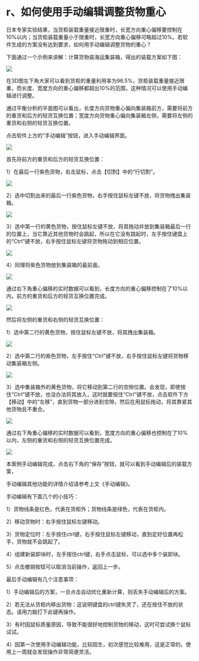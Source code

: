 # r、如何使用手动编辑调整货物重心

日本专家实验结果，当货柜装载重量接近限重时，长宽方向重心偏移要控制在10%以内；当货柜装载重量小于限重时，长宽方向重心偏移可略超过10%。若软件生成的方案没有达到要求，如何用手动编辑调整货物的重心？

下面通过一个示例来讲解：计算货物装海运集装箱，得出的装载方案如下图：

![](../../.gitbook/assets/0%20%2822%29.png)

在3D图左下角大家可以看到货柜的重量利用率为96.5%，货柜装载重量接近限重，而长度、宽度方向的重心偏移都超出10%的范围，这种情况可以使用手动编辑进行调整。

通过平衡分析的平面图可以看出，长度方向货物重心偏向集装箱前方，需要将前方的重货和后方的轻货互换位置；宽度方向货物重心偏向集装箱左侧，需要将左侧的重货和右侧的轻货互换位置。

点击软件上方的“手动编辑”按钮，进入手动编辑界面。

![](../../.gitbook/assets/1%20%2821%29.png)

首先将前方的重货和后方的轻货互换位置：

1）在最后一行紫色货物，右击鼠标，点击【切割】中的“行切割”。

![](../../.gitbook/assets/2%20%2821%29.png)

2）选中切割出来的最后一行紫色货物，右手按住鼠标左键不放，将货物拽出集装箱。

![](../../.gitbook/assets/3%20%2822%29.png)

3）选中第一行的黄色货物，按住鼠标左键不放，将其拖动并放到集装箱最后一行的位置上，当它靠近其他货物时会跳起，所以在它没有跳起时，左手按住键盘上的“Ctrl”键不放，右手按住鼠标左键将货物拖动到相应位置。

![](../../.gitbook/assets/4%20%2820%29.png)

4）同理将紫色货物放到集装箱的最前面。

![](../../.gitbook/assets/5%20%2818%29.png)

通过右下角重心偏移的实时数据可以看到，长度方向的重心偏移控制在了10%以内，前方的重货和后方的轻货互换位置完成。

![](../../.gitbook/assets/6%20%2816%29.png)

然后将左侧的重货和右侧的轻货互换位置：

1）选中第二行的黄色货物，按住鼠标左键不放，将其拽出集装箱。

![](../../.gitbook/assets/7%20%2813%29.png)

2）选中第二行的紫色货物，左手按住“Ctrl”键不放，右手按住鼠标左键将货物移动集装箱左侧。

![](../../.gitbook/assets/8%20%2810%29.png)

3）选中集装箱外的黄色货物，将它移动到第二行的空隙位置。会发现，即使按住“Ctrl”键不放，也没办法将其放入，这时就要按住“Ctrl”键不放，点击软件下方【移动】中的“左移”，直到货物一部分进到空隙，然后在用鼠标拖动，将其靠紧其他货物且不重合。

![](../../.gitbook/assets/9%20%289%29.png)

通过右下角重心偏移的实时数据可以看到，宽度方向的重心偏移也控制在了10%以内，左侧的重货和右侧的轻货互换位置完成。

![](../../.gitbook/assets/10%20%285%29.png)

本案例手动编辑完成，点击右下角的“保存”按钮，就可以看到手动编辑后的装载方案，

手动编辑其他功能的详情介绍请参考上文《手动编辑》。

手动编辑有下面几个的小技巧：

1）货物线条是红色，代表在货柜外；货物线条是绿色，代表在货柜内。

2）移动货物时：右手按住鼠标左键移动。

3）货物定位时：左手按住ctrl键，右手按住鼠标左键移动，直到定好位置再松手，货物就不会跳起了。

4）组建新装卸块时，左手按住ctrl键，右手点击鼠标，可以选中多个装卸块。

5）点击撤销按钮可以取消当前操作，返回上一步。

最后手动编辑有几个注意事项：

1）手动编辑后的方案，一旦点击自动优化重新计算，则丢失手动编辑后的方案。

2）若无法从货柜内移出货物：这说明键盘的ctrl键失灵了，还在按住不放的状态。请用力敲打下此键再操作。

3）有时因鼠标质量原因，导致不能很好地控制货物的移动，这时可尝试换个鼠标试试。

4）因第一次使用手动编辑功能，比较陌生，初次感觉比较难用，这是正常的。使用上一周就会发现操作非常简便灵活。

